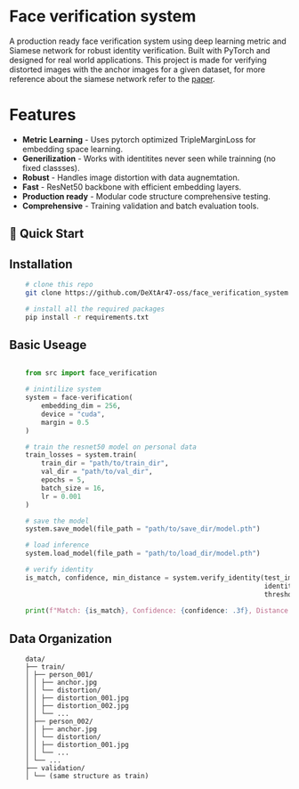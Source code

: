# Face verification system 
A production ready face verification system using deep learning metric and Siamese network for robust identity verification. Built with PyTorch and designed for real world applications. This project is made for verifying distorted images with the anchor images for a given dataset, for more reference about the siamese network refer to the [paper](https://www.cs.cmu.edu/~rsalakhu/papers/oneshot1.pdf).

# Features
* __Metric Learning__ - Uses pytorch optimized TripleMarginLoss for embedding space learning.
* __Generilization__ -  Works with identitites never seen while trainning (no fixed classses).
* __Robust__ - Handles image distortion with data augnemtation.
* __Fast__ - ResNet50 backbone with efficient embedding layers.
* __Production ready__ - Modular code structure comprehensive testing.
* __Comprehensive__ - Training validation and batch evaluation tools.

## 🚀 Quick Start
## Installation
```bash
    # clone this repo
    git clone https://github.com/DeXtAr47-oss/face_verification_system

    # install all the required packages
    pip install -r requirements.txt
```

## Basic Useage
```python

    from src import face_verification

    # inintilize system
    system = face-verification(
        embedding_dim = 256,
        device = "cuda",
        margin = 0.5
    )

    # train the resnet50 model on personal data
    train_losses = system.train(
        train_dir = "path/to/train_dir",
        val_dir = "path/to/val_dir",
        epochs = 5,
        batch_size = 16,
        lr = 0.001
    )

    # save the model 
    system.save_model(file_path = "path/to/save_dir/model.pth")

    # load inference
    system.load_model(file_path = "path/to/load_dir/model.pth")

    # verify identity
    is_match, confidence, min_distance = system.verify_identity(test_image_path = "/path/to/test_img", 
                                                                identity_folder_path = "/path/to/identity_folder",
                                                                threshold = 0.6)
    
    print(f"Match: {is_match}, Confidence: {confidence: .3f}, Distance: {min_distance: .3f}")
```

## Data Organization
```text
    data/
    ├── train/
    │ ├── person_001/
    │ │ ├── anchor.jpg
    │ │ └── distortion/
    │ │ ├── distortion_001.jpg
    │ │ ├── distortion_002.jpg
    │ │ └── ...
    │ ├── person_002/
    │ │ ├── anchor.jpg
    │ │ └── distortion/
    │ │ ├── distortion_001.jpg
    │ │ └── ...
    │ └── ...
    ├── validation/
    │ └── (same structure as train)
```


    